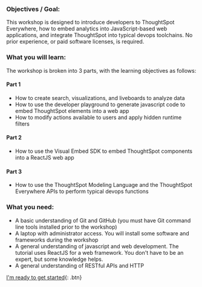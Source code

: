 


### Objectives / Goal:
This workshop is designed to introduce developers to ThoughtSpot Everywhere, how to embed analytics into JavaScript-based web applications, and integrate ThoughtSpot into typical devops toolchains. No prior experience, or paid software licenses, is required.

### What you will learn:
The workshop is broken into 3 parts, with the learning objectives as follows:

#### Part 1
- How to create search, visualizations, and liveboards to analyze data
- How to use the developer playground to generate javascript code to embed ThoughtSpot elements into a web app
- How to modify actions available to users and apply hidden runtime filters

#### Part 2
- How to use the Visual Embed SDK to embed ThoughtSpot components into a ReactJS web app

#### Part 3
- How to use the ThoughtSpot Modeling Language and the ThoughtSpot Everywhere APIs to perform typical devops functions

### What you need:
- A basic understanding of Git and GitHub (you must have Git command line tools installed prior to the workshop)
- A laptop with administrator access. You will install some software and frameworks during the workshop
- A general understanding of javascript and web development. The tutorial uses ReactJS for a web framework. You don't have to be an expert, but some knowledge helps.
- A general understanding of RESTful APIs and HTTP


[I'm ready to get started](/workshop.html){: .btn}


